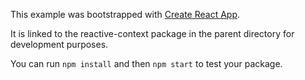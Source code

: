 This example was bootstrapped with [Create React App](https://github.com/facebook/create-react-app).

It is linked to the reactive-context package in the parent directory for development purposes.

You can run `npm install` and then `npm start` to test your package.

